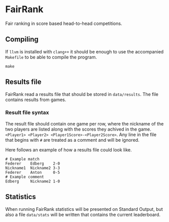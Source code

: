 FairRank
========

Fair ranking in score based head-to-head competitions.

Compiling
---------

If ``llvm`` is installed with ``clang++`` it should be enough to use the
accompanied ``Makefile`` to be able to compile the program.

```
make
````

Results file
------------

FairRank read a results file that should be stored in ``data/results``. The
file contains results from games.

### Result file syntax

The result file should contain one game per row, where the nickname of the two
players are listed along with the scores they achived in the game.
``<Player1> <Player2> <Player1Score>-<Player2Score>``. Any line in the file
that begins with ``#`` are treated as a comment and will be ignored.

Here follows an example of how a results file could look like.

```
# Example match
Federer    Edberg    2-0
Nickname1  Nickname2 3-3
Federer    Anton     0-5
# Example comment
Edberg     Nickname2 1-0
```

Statistics
----------

When running FairRank statistics will be presented on Standard Output, but also
a file ``data/stats`` will be written that contains the current leaderboard.

